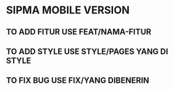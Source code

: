 # SIPMA MOBILE VERSION

## TO ADD FITUR USE FEAT/NAMA-FITUR
## TO ADD STYLE USE STYLE/PAGES YANG DI STYLE
## TO FIX BUG USE FIX/YANG DIBENERIN
